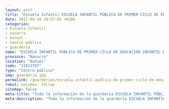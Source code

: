 ```yaml
---
layout: post
title: "Escuela Infantil ESCUELA INFANTIL PÚBLICA DE PRIMER CICLO DE EDUCACIÓN INFANTIL DE BUÑUEL"
date: 2017-09-20 20:57:05 +0200
categories:
- Escuela Infantil
- navarra
- bunuel
- Centro público
- guarderia
name: "ESCUELA INFANTIL PÚBLICA DE PRIMER CICLO DE EDUCACIÓN INFANTIL DE BUÑUEL"
province: "Navarra"
location: "Buñuel"
code: "31013707"
type: "Centro público"
img: guarderia.jpg
permalink: /guarderias/escuela-infantil-publica-de-primer-ciclo-de-educacion-infantil-de-bunuel.html
robot: noindex, follow
sitemap: false
meta-title: "Toda la información de la guardería ESCUELA INFANTIL PÚBLICA DE PRIMER CICLO DE EDUCACIÓN INFANTIL DE BUÑUEL"
meta-description: "Toda la información de la guardería ESCUELA INFANTIL PÚBLICA DE PRIMER CICLO DE EDUCACIÓN INFANTIL DE BUÑUEL"
---
```


